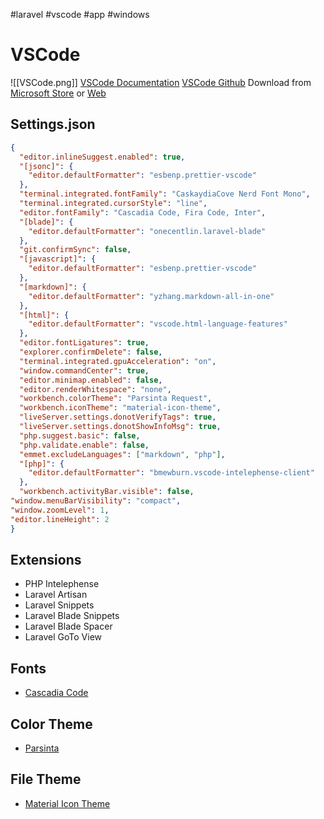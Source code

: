 #laravel #vscode #app #windows 
# VSCode

![[VSCode.png]]
[VSCode Documentation](https://code.visualstudio.com/docs)
[VSCode Github](https://github.com/microsoft/vscode)
Download from [Microsoft Store](https://apps.microsoft.com/store/detail/XP9KHM4BK9FZ7Q) or [Web](https://code.visualstudio.com/)

## Settings.json

```json
{
  "editor.inlineSuggest.enabled": true,
  "[jsonc]": {
    "editor.defaultFormatter": "esbenp.prettier-vscode"
  },
  "terminal.integrated.fontFamily": "CaskaydiaCove Nerd Font Mono",
  "terminal.integrated.cursorStyle": "line",
  "editor.fontFamily": "Cascadia Code, Fira Code, Inter",
  "[blade]": {
    "editor.defaultFormatter": "onecentlin.laravel-blade"
  },
  "git.confirmSync": false,
  "[javascript]": {
    "editor.defaultFormatter": "esbenp.prettier-vscode"
  },
  "[markdown]": {
    "editor.defaultFormatter": "yzhang.markdown-all-in-one"
  },
  "[html]": {
    "editor.defaultFormatter": "vscode.html-language-features"
  },
  "editor.fontLigatures": true,
  "explorer.confirmDelete": false,
  "terminal.integrated.gpuAcceleration": "on",
  "window.commandCenter": true,
  "editor.minimap.enabled": false,
  "editor.renderWhitespace": "none",
  "workbench.colorTheme": "Parsinta Request",
  "workbench.iconTheme": "material-icon-theme",
  "liveServer.settings.donotVerifyTags": true,
  "liveServer.settings.donotShowInfoMsg": true,
  "php.suggest.basic": false,
  "php.validate.enable": false,
  "emmet.excludeLanguages": ["markdown", "php"],
  "[php]": {
    "editor.defaultFormatter": "bmewburn.vscode-intelephense-client"
  },
  "workbench.activityBar.visible": false,
"window.menuBarVisibility": "compact",
"window.zoomLevel": 1,
"editor.lineHeight": 2
}
```
## Extensions
-   PHP Intelephense
-   Laravel Artisan
-   Laravel Snippets
-   Laravel Blade Snippets
-   Laravel Blade Spacer
-   Laravel GoTo View

## Fonts
- [Cascadia Code](https://github.com/microsoft/cascadia-code)
## Color Theme
- [Parsinta](https://marketplace.visualstudio.com/items?itemName=Parsinta.parsinta-exclusive)
## File Theme
- [Material Icon Theme](https://marketplace.visualstudio.com/items?itemName=PKief.material-icon-theme)
